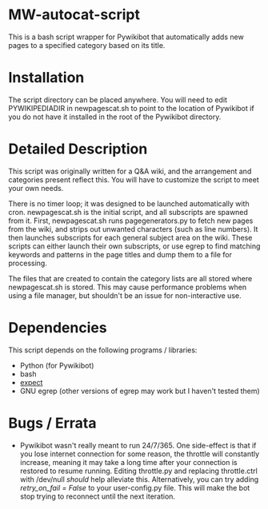 MW-autocat-script
=================

This is a bash script wrapper for Pywikibot that automatically adds new pages to a specified category based on its title.

Installation
================

The script directory can be placed anywhere. You will need to edit PYWIKIPEDIADIR in newpagescat.sh to point to the location of Pywikibot if you do not have it installed in the root of the Pywikibot directory.

Detailed Description
====================

This script was originally written for a Q&A wiki, and the arrangement and categories present reflect this. You will have to customize the script to meet your own needs.

There is no timer loop; it was designed to be launched automatically with cron. newpagescat.sh is the initial script, and all subscripts are spawned from it. First, newpagescat.sh runs pagegenerators.py to fetch new pages from the wiki, and strips out unwanted characters (such as line numbers). It then launches subscripts for each general subject area on the wiki. These scripts can either launch their own subscripts, or use egrep to find matching keywords and patterns in the page titles and dump them to a file for processing.

The files that are created to contain the category lists are all stored where newpagescat.sh is stored. This may cause performance problems when using a file manager, but shouldn't be an issue for non-interactive use.

Dependencies
=====================

This script depends on the following programs / libraries:

* Python (for Pywikibot)
* bash
* [expect](http://www.nist.gov/el/msid/expect.cfm)
* GNU egrep (other versions of egrep may work but I haven't tested them)

Bugs / Errata
===================

* Pywikibot wasn't really meant to run 24/7/365. One side-effect is that if you lose internet connection for some reason, the throttle will constantly increase, meaning it may take a long time after your connection is restored to resume running. Editing throttle.py and replacing throttle.ctrl with /dev/null _should_ help alleviate this. Alternatively, you can try adding _retry_on_fail = False_ to your user-config.py file. This will make the bot stop trying to reconnect until the next iteration.
